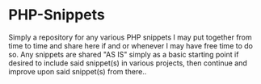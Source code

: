 # PHP-Snippets
 Simply a repository for any various PHP snippets I may put together from time to time and share here if and or whenever I may have free time to do so. Any snippets are shared "AS IS" simply as a basic starting point if desired to include said snippet(s) in various projects, then continue and improve upon said snippet(s) from there..
